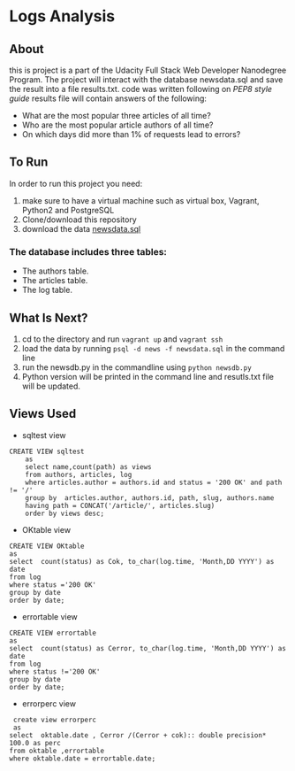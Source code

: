 # Logs Analysis

## About 
this is project is a part of the Udacity Full Stack Web Developer Nanodegree Program. The project will interact with the database newsdata.sql and save the result into a file results.txt. code was written following on *PEP8 style guide*
results file will contain answers of the following:
* What are the most popular three articles of all time?
* Who are the most popular article authors of all time?
* On which days did more than 1% of requests lead to errors?


## To Run
In  order to run this project you need:
1.  make sure to have a virtual machine such as virtual box, Vagrant, Python2 and PostgreSQL
2. Clone/download this repository 
3. download the data [newsdata.sql](https://d17h27t6h515a5.cloudfront.net/topher/2016/August/57b5f748_newsdata/newsdata.zip)

### The database includes three tables:

* The authors table.
* The articles table.
* The log table.

## What Is Next?
1. cd to the directory and run ```vagrant up``` and ```vagrant ssh```
2. load the data by running ```psql -d news -f newsdata.sql``` in the command line
3. run the newsdb.py in the commandline using ```python newsdb.py```
4. Python version will be printed in the command line and resutls.txt file will be updated. 

## Views Used
* sqltest view
```
CREATE VIEW sqltest
    as
    select name,count(path) as views
    from authors, articles, log
    where articles.author = authors.id and status = '200 OK' and path != '/'
    group by  articles.author, authors.id, path, slug, authors.name
    having path = CONCAT('/article/', articles.slug)
    order by views desc;
  ```  
* OKtable view
```
CREATE VIEW OKtable
as
select  count(status) as Cok, to_char(log.time, 'Month,DD YYYY') as date
from log
where status ='200 OK'
group by date
order by date;
  ``` 
* errortable view
```
CREATE VIEW errortable
as
select  count(status) as Cerror, to_char(log.time, 'Month,DD YYYY') as date
from log
where status !='200 OK'
group by date
order by date;
  ```  
 * errorperc view
```
 create view errorperc
 as
select  oktable.date , Cerror /(Cerror + cok):: double precision* 100.0 as perc
from oktable ,errortable
where oktable.date = errortable.date;
  ```   
    

